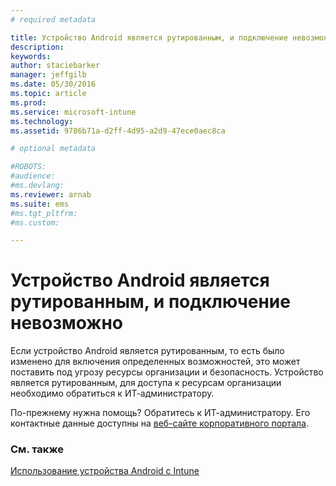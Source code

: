 ```yaml
---
# required metadata

title: Устройство Android является рутированным, и подключение невозможно | Microsoft Intune
description:
keywords:
author: staciebarker
manager: jeffgilb
ms.date: 05/30/2016
ms.topic: article
ms.prod:
ms.service: microsoft-intune
ms.technology:
ms.assetid: 9786b71a-d2ff-4d95-a2d9-47ece0aec8ca

# optional metadata

#ROBOTS:
#audience:
#ms.devlang:
ms.reviewer: arnab
ms.suite: ems
#ms.tgt_pltfrm:
#ms.custom:

---
```



# Устройство Android является рутированным, и подключение невозможно

Если устройство Android является рутированным, то есть было изменено для включения определенных возможностей, это может поставить под угрозу ресурсы организации и безопасность. Устройство является рутированным, для доступа к ресурсам организации необходимо обратиться к ИТ-администратору.

По-прежнему нужна помощь? Обратитесь к ИТ-администратору. Его контактные данные доступны на [веб-сайте корпоративного портала](http://portal.manage.microsoft.com).

### См. также
[Использование устройства Android с Intune](using-your-android-device-with-intune.md)

<!--HONumber=Jun16_HO2-->


